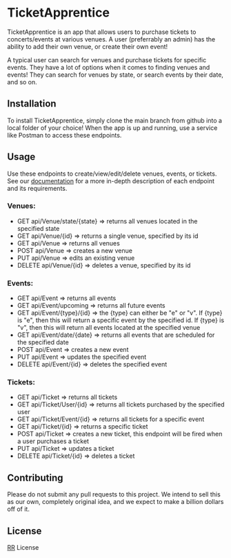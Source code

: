 # TicketApprentice

TicketApprentice is an app that allows users to purchase tickets to concerts/events at various venues. A user (preferrably an admin) has the ability to add their own venue, or create their own event!

A typical user can search for venues and purchase tickets for specific events. They have a lot of options when it comes to finding venues and events! They can search for venues by state, or search events by their date, and so on.

## Installation

To install TicketApprentice, simply clone the main branch from github into a local folder of your choice!
When the app is up and running, use a service like Postman to access these endpoints. 

## Usage

Use these endpoints to create/view/edit/delete venues, events, or tickets. See our [documentation](https://www.youtube.com/watch?v=iik25wqIuFo&ab_channel=Rickroll%2Cbutwithadifferentlink) for a more in-depth description of each endpoint and its requirements.

### Venues:
- GET api/Venue/state/{state} => returns all venues located in the specified state
- GET api/Venue/{id} => returns a single venue, specified by its id
- GET api/Venue => returns all venues
- POST api/Venue => creates a new venue
- PUT api/Venue => edits an existing venue
- DELETE api/Venue/{id} => deletes a venue, specified by its id

### Events:
- GET api/Event => returns all events
- GET api/Event/upcoming => returns all future events
- GET api/Event/{type}/{id} => the {type} can either be "e" or "v". If {type} is "e", then this will return a specific event by the specified id. If {type} is "v", then this will return all events located at the specified venue
- GET api/Event/date/{date} => returns all events that are scheduled for the specified date
- POST api/Event => creates a new event
- PUT api/Event => updates the specified event
- DELETE api/Event/{id} => deletes the specified event

### Tickets: 
- GET api/Ticket => returns all tickets
- GET api/Ticket/User/{id} => returns all tickets purchased by the specified user
- GET api/Ticket/Event/{id} => returns all tickets for a specific event
- GET api/Ticket/{id} => returns a specific ticket
- POST api/Ticket => creates a new ticket, this endpoint will be fired when a user purchases a ticket
- PUT api/Ticket => updates a ticket
- DELETE api/Ticket/{id} => deletes a ticket

## Contributing
Please do not submit any pull requests to this project. We intend to sell this as our own, completely original idea, and we expect to make a billion dollars off of it. 

## License
[RR](https://www.youtube.com/watch?v=iik25wqIuFo&ab_channel=Rickroll%2Cbutwithadifferentlink) License
